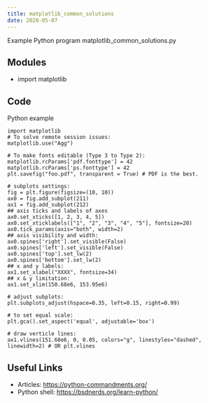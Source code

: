 ```yaml
---
title: matplotlib_common_solutions
date: 2020-05-07
---
```

Example Python program matplotlib_common_solutions.py

## Modules

* import matplotlib

## Code

Python example

    import matplotlib
    # To solve remote session issues:
    matplotlib.use("Agg")
    
    # To make fonts editable (Type 3 to Type 2):
    matplotlib.rcParams['pdf.fonttype'] = 42
    matplotlib.rcParams['ps.fonttype'] = 42
    plt.savefig("foo.pdf", transparent = True) # PDF is the best.
    
    # subplots settings:
    fig = plt.figure(figsize=(10, 10))
    ax0 = fig.add_subplot(211)
    ax1 = fig.add_subplot(212)
    ## axis ticks and labels of axes
    ax0.set_xticks([1, 2, 3, 4, 5])
    ax0.set_xticklabels(["1", "2", "3", "4", "5"], fontsize=20)
    ax0.tick_params(axis="both", width=2)
    ## axis visibility and width:
    ax0.spines['right'].set_visible(False)
    ax0.spines['left'].set_visible(False)
    ax0.spines['top'].set_lw(2)
    ax0.spines['bottom'].set_lw(2)
    ## x and y labels:
    ax1.set_xlabel("XXXX", fontsize=34)
    ## x & y limitation:
    ax1.set_xlim(150.68e6, 153.95e6)
    
    # adjust subplots:
    plt.subplots_adjust(hspace=0.35, left=0.15, right=0.99)
    
    # to set equal scale:
    plt.gca().set_aspect('equal', adjustable='box')
    
    # draw verticle lines:
    ax1.vlines(151.68e6, 0, 0.05, colors="g", linestyles="dashed", linewidth=2) # OR plt.vlines

## Useful Links

- Articles: https://python-commandments.org/
- Python shell: https://bsdnerds.org/learn-python/
